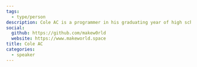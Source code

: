 ```yaml
---
tags:
  - type/person
description: Cole AC is a programmer in his graduating year of high school and has participated in Toronto Mesh for several years. He is currently working on the communications and networking teams for the Toronto Community Network.
social:
  github: https://github.com/makew0rld
  website: https://www.makeworld.space
title: Cole AC
categories:
  - speaker
---
```

